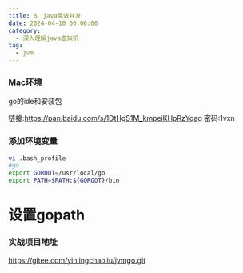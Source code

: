 ```yaml
---
title: 8、java高效并发
date: 2024-04-10 06:06:06
category:
  - 深入理解java虚拟机
tag:
  - jvm
---
```


### Mac环境
go的ide和安装包

链接:https://pan.baidu.com/s/1DtHgS1M_kmpeiKHpRzYqag  密码:1vxn

### 添加环境变量
```bash
vi .bash_profile 
#go
export GOROOT=/usr/local/go
export PATH=$PATH:${GOROOT}/bin
```

# 设置gopath




### 实战项目地址
https://gitee.com/yinlingchaoliu/jvmgo.git

